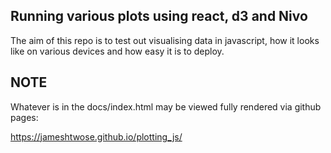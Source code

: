 ## Running various plots using react, d3 and Nivo
The aim of this repo is to test out visualising data in javascript, how it looks like on various devices and how easy it is to deploy.

## NOTE
Whatever is in the docs/index.html may be viewed fully rendered via github pages:

https://jameshtwose.github.io/plotting_js/
